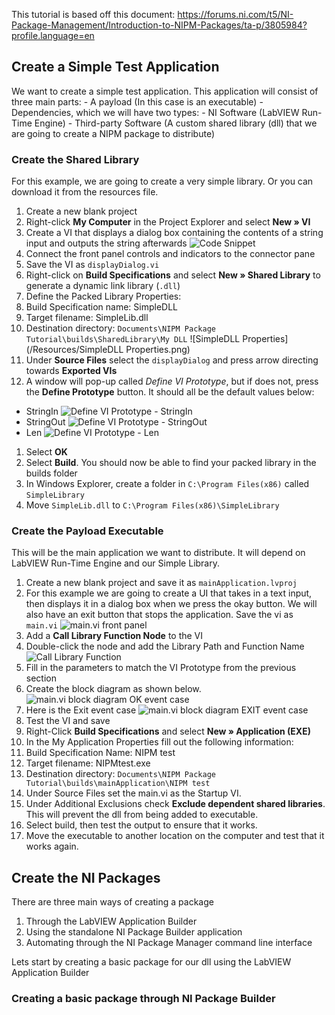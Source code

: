 This tutorial is based off this document:
https://forums.ni.com/t5/NI-Package-Management/Introduction-to-NIPM-Packages/ta-p/3805984?profile.language=en

<h2>Create a Simple Test Application</h2>
We want to create a simple test application. This application will consist of three main parts:
- A payload (In this case is an executable)
- Dependencies, which we will have two types:
  - NI Software (LabVIEW Run-Time Engine)
  - Third-party Software (A custom shared library (dll) that we are going to create a NIPM package to distribute)

<h3>Create the Shared Library</h3>
For this example, we are going to create a very simple library. Or you can download it from the resources file.

1. Create a new blank project
1. Right-click **My Computer** in the Project Explorer and select **New » VI**
1. Create a VI that displays a dialog box containing the contents of a string input and outputs the string afterwards
![Code Snippet](/Resources/displayDialog.png)
1. Connect the front panel controls and indicators to the connector pane
1. Save the VI as `displayDialog.vi`
1. Right-click on **Build Specifications** and select **New » Shared Library** to generate a dynamic link library (`.dll`)
1. Define the Packed Library Properties:
  1. Build Specification name: SimpleDLL
  1. Target filename: SimpleLib.dll
  1. Destination directory: `Documents\NIPM Package Tutorial\builds\SharedLibrary\My DLL`
![SimpleDLL Properties](/Resources/SimpleDLL Properties.png)
1. Under **Source Files** select the `displayDialog` and press arrow directing towards **Exported VIs**
1. A window will pop-up called *Define VI Prototype*, but if does not, press the **Define Prototype** button. It should all be the default values below:
  - StringIn
  ![Define VI Prototype - StringIn](/Resources/Define%20VI%20Prototype%20-%20StringIn.PNG)
  - StringOut
  ![Define VI Prototype - StringOut](/Resources/Define%20VI%20Prototype%20-%20StringOut.PNG)
  - Len
  ![Define VI Prototype - Len](/Resources/Define%20VI%20Prototype%20-%20len.PNG)
1. Select **OK**
1. Select **Build**. You should now be able to find your packed library in the builds folder
1. In Windows Explorer, create a folder in `C:\Program Files(x86)` called `SimpleLibrary`
1. Move `SimpleLib.dll` to `C:\Program Files(x86)\SimpleLibrary`

<h3>Create the Payload Executable</h3>
This will be the main application we want to distribute. It will depend on LabVIEW Run-Time Engine and our Simple Library.

1. Create a new blank project and save it as `mainApplication.lvproj`
1. For this example we are going to create a UI that takes in a text input, then displays it in a dialog box when we press the okay button. We will also have an exit button that stops the application. Save the vi as `main.vi`
![main.vi front panel](/Resources/mainVI.PNG)
1. Add a **Call Library Function Node** to the VI
1. Double-click the node and add the Library Path and Function Name
  ![Call Library Function](/Resources/Call%20Library%20Function.PNG)
1. Fill in the parameters to match the VI Prototype from the previous section
1. Create the block diagram as shown below.
![main.vi block diagram OK event case](/Resources/mainOKevent.PNG)
1. Here is the Exit event case
![main.vi block diagram EXIT event case](/Resources/mainEXITevent.PNG)
1. Test the VI and save
1. Right-Click **Build Specifications** and select **New » Application (EXE)**
1. In the My Application Properties fill out the following information:
  1. Build Specification Name: NIPM test
  1. Target filename: NIPMtest.exe
  1. Destination directory: `Documents\NIPM Package Tutorial\builds\mainApplication\NIPM test`
1. Under Source Files set the main.vi as the Startup VI.
1. Under Additional Exclusions check **Exclude dependent shared libraries**. This will prevent the dll from being added to executable.
1. Select build, then test the output to ensure that it works.
1. Move the executable to another location on the computer and test that it works again.

<h2>Create the NI Packages</h2>
There are three main ways of creating a package

1. Through the LabVIEW Application Builder
1. Using the standalone NI Package Builder application
1. Automating through the NI Package Manager command line interface

Lets start by creating a basic package for our dll using the LabVIEW Application Builder

<h3>Creating a basic package through NI Package Builder</h3>
